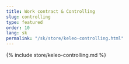 ```yaml
---
title: Work contract & Controlling
slug: controlling
type: featured
order: 10
lang: sk
permalink: "/sk/store/keleo-controlling.html"
---
```


{% include store/keleo-controlling.md %}
 
